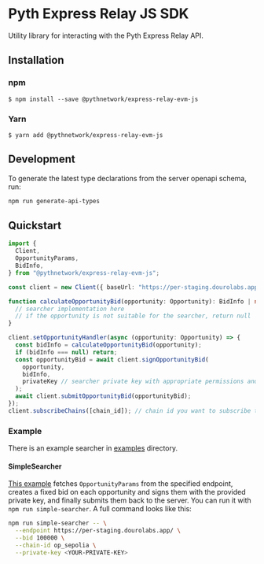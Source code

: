 # Pyth Express Relay JS SDK

Utility library for interacting with the Pyth Express Relay API.

## Installation

### npm

```
$ npm install --save @pythnetwork/express-relay-evm-js
```

### Yarn

```
$ yarn add @pythnetwork/express-relay-evm-js
```

## Development

To generate the latest type declarations from the server openapi schema, run:

```bash
npm run generate-api-types
```

## Quickstart

```typescript
import {
  Client,
  OpportunityParams,
  BidInfo,
} from "@pythnetwork/express-relay-evm-js";

const client = new Client({ baseUrl: "https://per-staging.dourolabs.app/" });

function calculateOpportunityBid(opportunity: Opportunity): BidInfo | null {
  // searcher implementation here
  // if the opportunity is not suitable for the searcher, return null
}

client.setOpportunityHandler(async (opportunity: Opportunity) => {
  const bidInfo = calculateOpportunityBid(opportunity);
  if (bidInfo === null) return;
  const opportunityBid = await client.signOpportunityBid(
    opportunity,
    bidInfo,
    privateKey // searcher private key with appropriate permissions and assets
  );
  await client.submitOpportunityBid(opportunityBid);
});
client.subscribeChains([chain_id]); // chain id you want to subscribe to
```

### Example

There is an example searcher in [examples](./src/examples/) directory.

#### SimpleSearcher

[This example](./src/examples/SimpleSearcher.ts) fetches `OpportunityParams` from the specified endpoint,
creates a fixed bid on each opportunity and signs them with the provided private key, and finally submits them back to the server. You can run it with
`npm run simple-searcher`. A full command looks like this:

```bash
npm run simple-searcher -- \
  --endpoint https://per-staging.dourolabs.app/ \
  --bid 100000 \
  --chain-id op_sepolia \
  --private-key <YOUR-PRIVATE-KEY>
```
